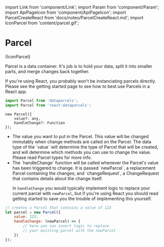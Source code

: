 import Link from 'component/Link';
import Param from 'component/Param';
import ApiPageIcon from 'component/ApiPageIcon';
import ParcelCreateReact from 'docs/notes/ParcelCreateReact.md';
import IconParcel from 'content/parcel.gif';

# Parcel

<ApiPageIcon>{IconParcel}</ApiPageIcon>

Parcel is a data container. It's job is to hold your data, split it into smaller parts, and merge changes back together.

If you're using React, you probably won't be instanciating parcels directly. Please see the <Link to="/getting-started">getting started</Link> page to see how to best use Parcels in a React app.

```js
import Parcel from 'dataparcels';
import Parcel from 'react-dataparcels';
```

```flow
new Parcel({
    value?: any,
    handleChange?: Function
});
```

* <Param name="value" optional type="any" default="undefined" />
  The value you want to put in the Parcel. This value will be changed immutably when change methods are called on the Parcel. The data type of the `value` will determine the type of Parcel that will be created, and will determine which methods you can use to change the value. Please read <Link to="/parcel-types">Parcel types</Link> for more info.
* <Param name="handleChange" optional type="(newParcel: Parcel, changeRequest: ChangeRequest) => void" />
  The `handleChange` function will be called whenever the Parcel's value has been triggered to change. It is passed `newParcel`, a replacement Parcel containing the changes; and `changeRequest`, a <Link to="/api/ChangeRequest">ChangeRequest</Link> that contains details about the change itself.
  
  In `handleChange` you would typically implement logic to replace your current parcel with `newParcel`, but if you're using React you should read <Link to="/getting-started">getting started</Link> to save you the trouble of implementing this yourself.

```js
// creates a Parcel that contains a value of 123
let parcel = new Parcel({
    value: 123,
    handleChange: (newParcel) => {
        // here you can insert logic to replace
        // your existing parcel with the newParcel
    })
});
```
